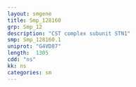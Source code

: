 ```yaml
---
layout: smgene
title: Smp_128160
grp: Smp_12
description: "CST complex subunit STN1"
smp: Smp_128160.1
uniprot: "G4VD87"
length:  1305
cdd: "ns"
kk: ns
categories: sm
---
```

